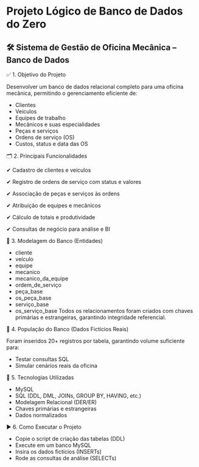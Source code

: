 # Projeto Lógico de Banco de Dados do Zero

## 🛠 Sistema de Gestão de Oficina Mecânica – Banco de Dados
✅ 1. Objetivo do Projeto

Desenvolver um banco de dados relacional completo para uma oficina mecânica, permitindo o gerenciamento eficiente de:

* Clientes
* Veículos
* Equipes de trabalho
* Mecânicos e suas especialidades
* Peças e serviços
* Ordens de serviço (OS)
* Custos, status e data das OS

🗂 2. Principais Funcionalidades

✔ Cadastro de clientes e veículos

✔ Registro de ordens de serviço com status e valores

✔ Associação de peças e serviços às ordens

✔ Atribuição de equipes e mecânicos

✔ Cálculo de totais e produtividade

✔ Consultas de negócio para análise e BI

🧱 3. Modelagem do Banco (Entidades)

* cliente
* veículo
* equipe
* mecanico
* mecanico_da_equipe
* ordem_de_serviço
* peça_base
* os_peça_base
* serviço_base
* os_serviço_base
Todos os relacionamentos foram criados com chaves primárias e estrangeiras, garantindo integridade referencial.

🧪 4. População do Banco (Dados Fictícios Reais)

Foram inseridos 20+ registros por tabela, garantindo volume suficiente para:

* Testar consultas SQL
* Simular cenários reais da oficina

🔧 5. Tecnologias Utilizadas

* MySQL
* SQL (DDL, DML, JOINs, GROUP BY, HAVING, etc.)
* Modelagem Relacional (DER/ER)
* Chaves primárias e estrangeiras
* Dados normalizados

▶ 6. Como Executar o Projeto

* Copie o script de criação das tabelas (DDL)
* Execute em um banco MySQL
* Insira os dados fictícios (INSERTs)
* Rode as consultas de análise (SELECTs)
